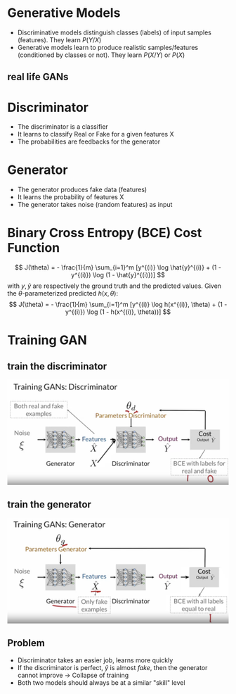 # Generative Models

* Discriminative models distinguish classes (labels) of input samples (features). They learn
  $P(Y/X)$
* Generative models learn to produce realistic samples/features (conditioned by classes or not). They learn
  $P(X/Y)$ or $P(X)$

## real life GANs

# Discriminator

- The discriminator is a classifier
- It learns to classify Real or Fake for a given features X
- The probabilities are feedbacks for the generator

# Generator

- The generator produces fake data (features)
- It learns the probability of features X
- The generator takes noise (random features) as input

# Binary Cross Entropy (BCE) Cost Function

$$
J(\theta) = - \frac{1}{m} \sum_{i=1}^m [y^{(i)} \log \hat{y}^{(i)} + (1 - y^{(i)}) \log (1 - \hat{y}^{(i)})]
$$
with $y, \hat{y}$ are respectively the ground truth and the predicted values. Given the $\theta$-parameterized predicted $h(x, \theta)$:
$$
J(\theta) = - \frac{1}{m} \sum_{i=1}^m [y^{(i)} \log h(x^{(i)}, \theta) + (1 - y^{(i)}) \log (1 - h(x^{(i)}, \theta))]
$$

# Training GAN

##  train the discriminator

![train discriminator](images/train-discriminator.png)

## train the generator

![train generator](images/train-generator.png)

## Problem

- Discriminator takes an easier job, learns more quickly
- If the discriminator is perfect, $\hat{y}$ is almost *fake*, then the generator cannot improve -> Collapse of training
- Both two models should always be at a similar "skill" level